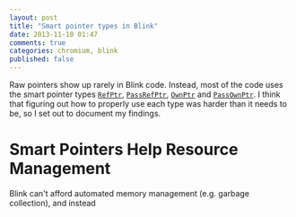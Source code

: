 ```yaml
---
layout: post
title: "Smart pointer types in Blink"
date: 2013-11-10 01:47
comments: true
categories: chromium, blink
published: false
---
```


Raw pointers show up rarely in Blink code. Instead, most of the code uses the
smart pointer types
[`RefPtr`](https://code.google.com/p/chromium/codesearch#chromium/src/third_party/WebKit/Source/wtf/RefPtr.h),
[`PassRefPtr`](https://code.google.com/p/chromium/codesearch#chromium/src/third_party/WebKit/Source/wtf/PassRefPtr.h),
[`OwnPtr`](https://code.google.com/p/chromium/codesearch#chromium/src/third_party/WebKit/Source/wtf/OwnPtr.h) and
[`PassOwnPtr`](https://code.google.com/p/chromium/codesearch#chromium/src/third_party/WebKit/Source/wtf/PassOwnPtr.h).
I think that figuring out how to properly use each type was harder than it
needs to be, so I set out to document my findings.


# Smart Pointers Help Resource Management

Blink can't afford automated memory management (e.g. garbage collection), and
instead


